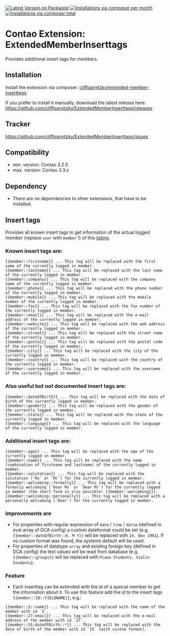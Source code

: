 [![Latest Version on Packagist](http://img.shields.io/packagist/v/cliffparnitzky/extended-member-inserttags.svg?style=flat)](https://packagist.org/packages/cliffparnitzky/extended-member-inserttags)
[![Installations via composer per month](http://img.shields.io/packagist/dm/cliffparnitzky/extended-member-inserttags.svg?style=flat)](https://packagist.org/packages/cliffparnitzky/extended-member-inserttags)
[![Installations via composer total](http://img.shields.io/packagist/dt/cliffparnitzky/extended-member-inserttags.svg?style=flat)](https://packagist.org/packages/cliffparnitzky/extended-member-inserttags)

Contao Extension: ExtendedMemberInserttags
==========================================

Provides additional insert tags for members.


Installation
------------

Install the extension via composer: [cliffparnitzky/extended-member-inserttags](https://packagist.org/packages/cliffparnitzky/extended-member-inserttags).

If you prefer to install it manually, download the latest release here: https://github.com/cliffparnitzky/ExtendedMemberInserttags/releases


Tracker
-------

https://github.com/cliffparnitzky/ExtendedMemberInserttags/issues


Compatibility
-------------

- min. version: Contao 3.2.0
- max. version: Contao 3.3.x


Dependency
----------

- There are no dependencies to other extensions, that have to be installed.


Insert tags
-----------

Provides all known insert tags to get information of the actual logged member (replace `user` with `member` !) of this [listing](http://contao.org/en/insert-tags.html#user-properties).

### Known insert tags are:

~~~~
{{member::firstname}} ... This tag will be replaced with the first name of the currently logged in member.
{{member::lastname}} ... This tag will be replaced with the last name of the currently logged in member.
{{member::company}} ... This tag will be replaced with the company name of the currently logged in member.
{{member::phone}} ... This tag will be replaced with the phone number of the currently logged in member.
{{member::mobile}} ... This tag will be replaced with the mobile number of the currently logged in member.
{{member::fax}} ... This tag will be replaced with the fax number of the currently logged in member.
{{member::email}} ... This tag will be replaced with the e-mail address of the currently logged in member.
{{member::website}} ... This tag will be replaced with the web address of the currently logged in member.
{{member::street}} ... This tag will be replaced with the street name of the currently logged in member.
{{member::postal}} ... This tag will be replaced with the postal code of the currently logged in member.
{{member::city}} ... This tag will be replaced with the city of the currently logged in member.
{{member::country}} ... This tag will be replaced with the country of the currently logged in member.
{{member::username}} ... This tag will be replaced with the username of the currently logged in member.
~~~~

### Also useful but not documented insert tags are:

~~~~
{{member::dateOfBirth}} ... This tag will be replaced with the date of birth of the currently logged in member.
{{member::gender}} ... This tag will be replaced with the gender of the currently logged in member.
{{member::state}} ... This tag will be replaced with the state of the currently logged in member.
{{member::language}} ... This tag will be replaced with the language of the currently logged in member.
~~~~

### Additional insert tags are:

~~~~
{{member::age}} ... This tag will be replaced with the age of the currently logged in member.
{{member::name}} ... This tag will be replaced with the name (combination of firstname and lastname) of the currently logged in member.
{{member::salutation}} ... This tag will be replaced with the salutation (`Ms` or `Mr`) for the currently logged in member.
{{member::welcoming::formally}} ... This tag will be replaced with a formally welcoming (`Dear Ms` or `Dear Mr`) for the currently logged in member (the short form is also possible: {{member::welcoming}}).
{{member::welcoming::personally}} ... This tag will be replaced with a personally welcoming (`Dear`) for the currently logged in member.
~~~~

### Improvements are

- For properties with regular expression of `date` / `time` / `datim` (defined in eval array of DCA config) a custom dateformat could be set (e.g. `{{member::dateOfBirth::d. M Y}}` will be replaced with `14. Nov 1991`). If no custom format was found, the systems default will be used.
- For properties of datatype `array` and existing foreign key (defined in DCA config) the text values will be read from database (e.g. `{{member::groups}}` will be replaced with `Piano Students, Violin Students`).

### Feature

* Each inserttag can be extended with the id of a special member to get the information about it. To use this feature add the id to the insert tags `{{member::ID::FIELDNAME}}`, e.g.:

~~~~
{{member::3::name}} ... This tag will be replaced with the name of the member with id `3`.
{{member::27:email}} ... This tag will be replaced with the e-mail address of the member with id `27`.
{{member::15:dateOfBirth::*}} ... This tag will be replaced with the date of birth of the member with id `15` (with custom format).
~~~~